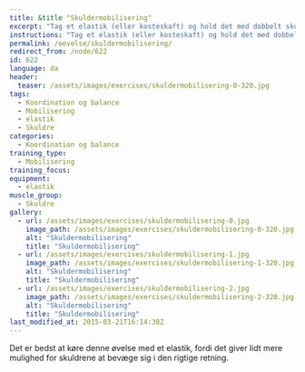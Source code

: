 ```yaml
---
title: &title "Skuldermobilisering"
excerpt: "Tag et elastik (eller kosteskaft) og hold det med dobbelt skulderbredde. Start foran med hænderne foran og før hænderne opad og bagved indtil de er helt bagved kroppen."
instructions: "Tag et elastik (eller kosteskaft) og hold det med dobbelt skulderbredde. Start foran med hænderne foran og før hænderne opad og bagved indtil de er helt bagved kroppen."
permalink: /oevelse/skuldermobilisering/
redirect_from: /node/622
id: 622
language: da
header:
  teaser: /assets/images/exercises/skuldermobilisering-0-320.jpg
tags:
  - Koordination og balance
  - Mobilisering
  - elastik
  - Skuldre
categories:
  - Koordination og balance
training_type: 
  - Mobilisering
training_focus: 
equipment:
  - elastik
muscle_group:
  - Skuldre
gallery:
  - url: /assets/images/exercises/skuldermobilisering-0.jpg
    image_path: /assets/images/exercises/skuldermobilisering-0-320.jpg
    alt: "Skuldermobilisering"
    title: "Skuldermobilisering"
  - url: /assets/images/exercises/skuldermobilisering-1.jpg
    image_path: /assets/images/exercises/skuldermobilisering-1-320.jpg
    alt: "Skuldermobilisering"
    title: "Skuldermobilisering"
  - url: /assets/images/exercises/skuldermobilisering-2.jpg
    image_path: /assets/images/exercises/skuldermobilisering-2-320.jpg
    alt: "Skuldermobilisering"
    title: "Skuldermobilisering"
last_modified_at: 2015-03-21T16:14:38Z
---
```


Det er bedst at køre denne øvelse med et elastik, fordi det giver lidt mere mulighed for skuldrene at bevæge sig i den rigtige retning.
